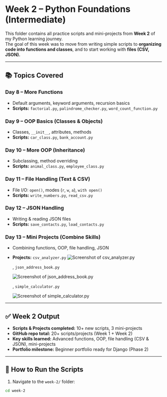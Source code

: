 # Week 2 – Python Foundations (Intermediate)

This folder contains all practice scripts and mini-projects from **Week 2** of my Python learning journey.  
The goal of this week was to move from writing simple scripts to **organizing code into functions and classes**, and to start working with **files (CSV, JSON).**

---

## 📚 Topics Covered

### Day 8 – More Functions
- Default arguments, keyword arguments, recursion basics  
- **Scripts:** `factorial.py`, `palindrome_checker.py`, `word_count_function.py`

### Day 9 – OOP Basics (Classes & Objects)
- Classes, `__init__`, attributes, methods  
- **Scripts:** `car_class.py`, `bank_account.py`

### Day 10 – More OOP (Inheritance)
- Subclassing, method overriding  
- **Scripts:** `animal_class.py`, `employee_class.py`

### Day 11 – File Handling (Text & CSV)
- File I/O: `open()`, modes (`r`, `w`, `a`), `with open()`  
- **Scripts:** `write_numbers.py`, `read_csv.py`

### Day 12 – JSON Handling
- Writing & reading JSON files  
- **Scripts:** `save_contacts.py`, `load_contacts.py`

### Day 13 – Mini Projects (Combine Skills)
- Combining functions, OOP, file handling, JSON  
- **Projects:** `csv_analyzer.py`
    ![Screenshot of csv_analyzer.py](<Screenshot 2025-09-18 at 8.43.37 AM.jpeg>)

    , `json_address_book.py`
    
    ![Screenshot of json_address_book.py](<Screenshot 2025-09-18 at 9.07.02 AM.png>)
    
    , `simple_calculator.py`

    ![Screenshot of simple_calculator.py](<Screenshot 2025-09-18 at 9.13.06 AM.png>)

<!-- ### Day 14 – Review + HackerRank
- Revision & practice with Python problems on loops, sets, dicts, functions   -->

---

## ✅ Week 2 Output

- **Scripts & Projects completed:** 10+ new scripts, 3 mini-projects  
- **GitHub repo total:** 20+ scripts/projects (Week 1 + Week 2)  
- **Key skills learned:** Advanced functions, OOP, file handling (CSV & JSON), mini-projects  
- **Portfolio milestone:** Beginner portfolio ready for Django (Phase 2)  

---

## 🔧 How to Run the Scripts

1. Navigate to the `week-2/` folder:
```bash
cd week-2
